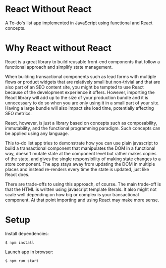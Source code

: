 # React Without React

A To-do's list app implemented in JavaScript using functional and React concepts.

# Why React without React

React is a great library to build reusable front-end components that follow a functional approach and simplify state management.

When building transactional components such as lead forms with multiple flows or product widgets that are relatively small but non-trivial and that are also part of an SEO content site, you might be tempted to use React because of the development experience it offers. However, importing the React library will add up to the size of your production bundle and it is unnecessary to do so when you are only using it in a small part of your site. Having a large bundle will also impact site load time, potentially affecting SEO metrics. 

React, however, is just a library based on concepts such as composability, immutability, and the functional programming paradigm. Such concepts can be applied using any language. 

This to-do list app tries to demonstrate how you can use plain javascript to build a transactional component that manipulates the DOM in a functional way, doesn't mutate state at the component level but rather makes copies of the state, and gives the single responsibility of making state changes to a store component. The app stays away from updating the DOM in multiple places and instead re-renders every time the state is updated, just like React does.

There are trade-offs to using this approach, of course. The main trade-off is that the HTML is written using javascript template literals. It also might not scale well depending on how big or complex is your transactional component. At that point importing and using React may make more sense.

# Setup

Install dependencies:

```
$ npm install
```

Launch app in browser:

```
$ npm run start
```
